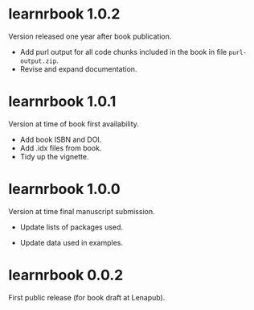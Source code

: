 # learnrbook 1.0.2

Version released one year after book publication.

-   Add purl output for all code chunks included in the book in file `purl-output.zip`.
-   Revise and expand documentation.

# learnrbook 1.0.1

Version at time of book first availability.

-   Add book ISBN and DOI.
-   Add .idx files from book.
-   Tidy up the vignette.

# learnrbook 1.0.0

Version at time final manuscript submission.

-   Update lists of packages used.

-   Update data used in examples.

# learnrbook 0.0.2

First public release (for book draft at Lenapub).
